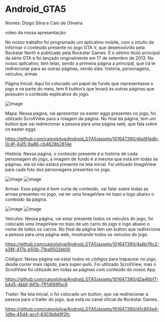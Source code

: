 # Android_GTA5

Nomes: Diogo Silva e Caio de Oliveira 

vídeo da nossa apresentação: 

No nosso trabalho foi programado um aplicativo mobile, com o intuito de informar o conteúdo presente no jogo GTA V, que desenvolvido pela Rockstar North e publicado pela Rockstar Games. É o sétimo título principal da série GTA e foi lançado originalmente em 17 de setembro de 2013. 
No nosso aplicativo, tem telas, sendo a primeira página a principal, que irá te redirecionar para as outras páginas, sendo elas: história, personagens, veículos, armas 

Página Inicial: Aqui foi colocado um papel de fundo que representasse o jogo e na parte do meio, tem 6 button’s que levará às outras páginas que possuem o conteúdo explicativo do jogo.



![image](https://github.com/caioolsilva/Android_GTA5/assets/101647390/a5fe02f0-ae9c-4d67-a774-92804617b909)


Mapa: Nessa página, vai apresentar os easter eggs presentes no jogo, foi utilizado ScrollView para a rolagem da página. No final da página, tem um button que vai redirecionar a pessoa para uma página web, que fala sobre os easter eggs. 


https://github.com/caioolsilva/Android_GTA5/assets/101647390/4bd91edb-0c4f-4a15-8a86-cb4628b2814e



História: Nessa página, o conteúdo presente é a história de cada personagem do jogo, a imagem de fundo é a mesma que está em todas as páginas, ela só não estará presente na tela inicial. Foi utilizado ImageView para cada foto dos personagens presentes no jogo.


![image](https://github.com/caioolsilva/Android_GTA5/assets/101647390/c6a895db-0fca-4641-a990-f462c199b224)   ![image](https://github.com/caioolsilva/Android_GTA5/assets/101647390/06f82b69-6dca-47bf-8fed-8a4be2e8076b)



Armas: Essa página é bem curta de conteúdo, vai falar sobre todas as armas presentes no jogo, vai ter uma ImageView no topo e logo abaixo o conteúdo da página.


![image](https://github.com/caioolsilva/Android_GTA5/assets/101647390/15e5a88b-3ed6-46e1-ac1c-31b06ca44957)  ![image](https://github.com/caioolsilva/Android_GTA5/assets/101647390/605d255f-da73-4680-890d-84f8604cbd1c)





Veículos: Nessa página, vai estar presente todos os veículos do jogo, foi colocado uma ImageView no topo de um carro do jogo e logo abaixo o nome de todos os carros. No final da página tem um button que redireciona a pessoa para uma página web, mostrando todos os veículos do jogo.



https://github.com/caioolsilva/Android_GTA5/assets/101647390/4a6b76c2-a38f-417b-b50b-71be9502bb10




Códigos: Nessa página vai estar todos os códigos para trapacear no jogo, desde correr mais rápido, para super-pulo. Foi utilizado ScrollView, mas o ScrollView foi utilizado em todas as páginas com conteúdo do nosso App. 




https://github.com/caioolsilva/Android_GTA5/assets/101647390/d2a46b17-b4d5-4bbf-981b-7ff1df89fbc9




Trailer: Na tela inicial, o foi colocado um button, que vai redirecionar a pessoa para o trailer do jogo, que está no canal oficial da Rockstar Games.



https://github.com/caioolsilva/Android_GTA5/assets/101647390/d1c893e4-1d8e-45d4-accf-6303b6d9f2fc


